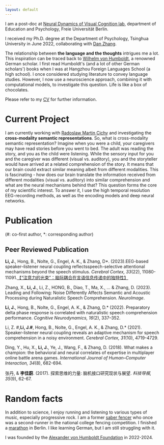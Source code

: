 ```yaml
---
layout: default
---
```


I am a post-doc at [Neural Dynamics of Visual Cognition lab](https://www.ewi-psy.fu-berlin.de/en/psychologie/arbeitsbereiche/neural_dyn_of_vis_cog/team_v2/index.html), department of Education and Psychology, Freie Universität Berlin. 

I received my Ph.D. degree at the Department of Psychology, Tsinghua University in June 2022, collaborating with [Dan Zhang](https://www.psych.tsinghua.edu.cn/info/1180/1431.htm). 

The relationship between **the language and the thoughts** intrigues me a lot. This inspiration can be traced back to [Wilhelm von Humboldt](https://www.hu-berlin.de/en/about/history/wilh_html), a renowned German scholar. I first read Humboldt's (and a lot of other German scholars') books when I was at Hangzhou Foreign Languages School (a high school). I once considered studying literature to convey language studies. However, I now use a neuroscience approach, combining it with computational models, to investigate this question. Life is like a box of chocolates.

Please refer to my [CV](https://drive.google.com/file/d/1-m1QF31a6WVuQWD3239k4yRbahOOMG2a/view?usp=sharing) for further information.



# Current Project

I am currently working with [Radoslaw Martin Cichy](http://userpage.fu-berlin.de/rmcichy/) and investigating the **cross-modality semantic representations**.
So, what is cross-modality semantic representation? Imagine when you were a child, your caregivers may have read stories before you went to bed. The adult was reading the story, and you as the child were listening. While the sensory input for you and the caregiver was different (visual vs. auditory), you and the storyteller would have arrived at a related comprehension of the story. It means that our brain could extract similar meaning albeit from different modalities. This is fascinating - how does our brain translate the information received from different modalities (visual vs. auditory) into similar comprehension and what are the neural mechanisms behind that? This question forms the core of my scientific interest. To answer it, I use the high temporal resolution EEG-recording methods, as well as the encoding models and deep neural networks.


# Publication

(#: co-first author, *: corresponding author)


## Peer Reviewed Publication

**Li, J.**, Hong, B., Nolte, G., Engel, A. K., & Zhang, D*. (2023).EEG-based speaker–listener neural coupling reflectsspeech-selective attentional mechanisms beyond the speech stimulus. _Cerebral Cortex, 33_(22), 11080-11091.[【“注意力的光束”：脑际耦合在言语信息传递中的独特性】](https://mp.weixin.qq.com/s/rrzWIiDBWHkjw3qZ-xhEKA)

Zhang, X., **Li, J.**, Li, Z., HONG, B., Diao, T., Ma, X., ... & Zhang, D. (2023). Leading and Following: Noise Differently Affects Semantic and Acoustic Processing during Naturalistic Speech Comprehension. _NeuroImage_.

**Li, J.**, Hong, B., Nolte, G., Engel, A. K., & Zhang, D.* (2022). Preparatory delta phase response is correlated with naturalistic speech comprehension performance. _Cognitive Neurodynamics, 16_(2), 337–352. 

Li, Z. #,**Li, J.#**, Hong, B., Nolte, G., Engel, A. K., & Zhang, D.* (2021). Speaker-listener neural coupling reveals an adaptive mechanism for speech comprehension in a noisy environment. _Cerebral Cortex, 31_(10), 4719-4729.

Ding, Y., Hu, X., **Li, J.**, Ye, J., Wang, F., & Zhang, D. (2018). What makes a champion: the behavioral and neural correlates of expertise in multiplayer online battle arena games. _International Journal of Human–Computer Interaction, 34_(8), 682-694.

张丹, & **李佳蔚**. (2017). 探索思维的力量: 脑机接口研究现状与展望. _科技导报, 35_(9), 62-67.

# Random facts
In addition to science, I enjoy running and listening to various types of music, especially progressive rock. I am a former [saber fencer](https://mp.weixin.qq.com/s/TAolUNDpR2LE_un9fbIR6A) who once was a second-runner in the national college fencing competition. I finished a [marathon](https://drive.google.com/file/d/1BRhB9eklMcUYgxfX7iCYtxW7Gry1xfFr/view?usp=sharing) in Berlin. I like learning German, but I am still struggling with it.

I was founded by the [Alexander von Humboldt Foundation](https://www.humboldt-foundation.de/en/) in 2022-2024.
